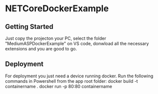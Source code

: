 # NETCoreDockerExample

## Getting Started

Just copy the projecton your PC, select the folder "MediumASPDockerExample" on VS code, donwload all the necessary extensions and you are good to go.

## Deployment
For deployment you just need a device running docker. Run the following commands in Powershell from the app root folder: 
docker build -t containername . 
docker run -p 80:80 containername
